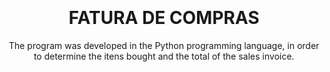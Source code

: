 <h1 align="center">
<br>

<br>
FATURA DE COMPRAS
</h1>

<p align="center">The program was developed in the Python programming language, in order to determine the itens bought and the total of the sales invoice.</p>

</p>
